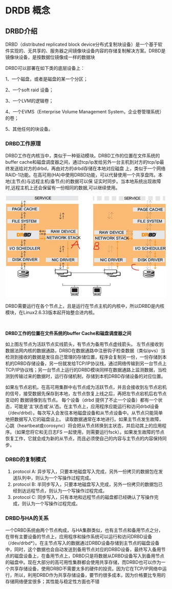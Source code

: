 # DRDB 概念

## DRBD介绍

DRBD（distributed replicated block device分布式复制块设备）是一个基于软件实现的、无共享的、服务器之间镜像块设备内容的存储复制解决方案。DRBD是镜像块设备，是按数据位镜像成一样的数据块

DRBD可以部署在如下类的底层设备上：

1、一个磁盘，或者是磁盘的某一个分区；

2、一个soft raid 设备；

3、一个LVM的逻辑卷；

4、一个EVMS（Enterprise Volume Management System，企业卷管理系统）的卷；

5、其他任何的块设备。

### DRBD工作原理

DRBD工作在内核当中，类似于一种驱动模块。DRBD工作的位置在文件系统的buffer  cache和磁盘调度器之间，通过tcp/ip发给另外一台主机到对方的tcp/ip最终发送给对方的drbd，再由对方的drbd存储在本地对应磁盘  上，类似于一个网络RAID-1功能。在高可用(HA)中使用DRBD功能，可以代替使用一个共享盘阵。本地(主节点)与远程主机(备节点)的数据可以保 证实时同步。当本地系统出现故障时,远程主机上还会保留有一份相同的数据,可以继续使用。

![CentOS 7.6数据库架构之NFS+Heartbeat+DRBD实测](assets/network-asset-19051714132885-20241016181220-nna6byn.jpg)

DRBD需要运行在各个节点上，且是运行在节点主机的内核中，所以DRBD是内核模块，在Linux2.6.33版本起开始整合进内核。

‍

**DRBD工作的位置在文件系统的buffer Cache和磁盘调度器之间**

如上图左节点为活跃节点实线箭头，有节点为备用节点虚线箭头。  左节点接收到数据法网内核的数据通路，DRBD在数据通路中注册钩子检查数据（类似ipvs）当检测到接收的数据是发往自己管理的存储位置，程序会复制另一份，一份存储到本机的DRBD存储设备，另一份就发给TCP/IP协议栈，通过网络传输到另一台节点上TCP/IP协议栈；另一台节点上运行的DRBD模块同样在数据通路上监测数据，当检测到传输过来的数据时，运行存储机制，存储到本机DRBD存储设备的对应位置。

如果左节点宕机，在高可用集群中右节点成为活跃节点，并且会接收到左节点宕机的信号，接受数据先保存到本地，左节点恢复上线之后，再把左节点宕机后右节点变动的 数据镜像到左节点。 每个设备（drbd  提供了不止一个设备）都有一个状态，可能是‘主’状态或‘从’态。在主节点上，应用程序应能运行和访问drbd设备（/dev/drbd）。每次写入会发往本地磁盘设备和从节点设备中。从节点只能简单地把数据写入它的磁盘设上。  读取数据通常在本地进行。如果主节点发生故障，心跳（heartbeat或corosync）将会把从节点转换到主状态，并启动其上的应用程序。（如果您将它和无日志FS 一起使用，则需要运行fsck）。如果发生故障的节点恢复工作，它就会成为新的从节点，而且必须使自己的内容与主节点的内容保持同步。

### DRBD的复制模式

1. protocol A: 异步写入，只要本地磁盘写入完成，另外一份拷贝的数据包在发送队列中，则认为一个写操作过程完成。
2. protocol B: 半同步写入，只要本地磁盘写入完成，另外一份拷贝的数据包已经到达远程节点，则认为一个写操作过程完成。
3. protocol C: 同步写入，只有本地和远程节点的磁盘都已经确认了写操作完成，则认为一个写操作过程完成。

### DRBD与HA的关系

一个DRBD系统由两个节点构成，与HA集群类似，也有主节点和备用节点之分，在带有主要设备的节点上，应用程序和操作系统可以运行和访问DRBD设备（/dev/drbd\*）。在主节点写入的数据通过DRBD设备存储到主节点的磁盘设备中，同时，这个数据也会自动发送到备用节点对应的DRBD设备，最终写入备用节点的磁盘设备上，在备用节点上，DRBD只是将数据从DRBD设备写入到备用节点的磁盘中。现在大部分的高可用性集群都会使用共享存储，而DRBD也可以作为一个共享存储设备，使用DRBD不需要太多的硬件的投资。因为它在TCP/IP网络中运行，所以，利用DRBD作为共享存储设备，要节约很多成本，因为价格要比专用的存储网络便宜很多；其性能与稳定性方面也不错

